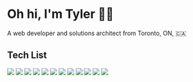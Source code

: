 # Oh hi, I'm Tyler 🕺🏻

A web developer and solutions architect from Toronto, ON, 🇨🇦

## Tech List

[<img src="https://img.shields.io/badge/Appian-2322F0?style=for-the-badge&logo=Appian&logoColor=white" 
  />](<(https://www.appian.com)>) [<img src="https://img.shields.io/badge/Bitbucket-0747a6?style=for-the-badge&logo=bitbucket&logoColor=white" 
/>](https://bitbucket.org/) [<img src="https://img.shields.io/badge/GitHub-100000?style=for-the-badge&logo=github&logoColor=white" 
/>](https://github.com/) [<img src="https://img.shields.io/badge/JavaScript-323330?style=for-the-badge&logo=javascript&logoColor=F7DF1E" 
/>](https://www.ecma-international.org/technical-committees/tc39/) [<img src="https://img.shields.io/badge/Jira-0052CC?style=for-the-badge&logo=Jira&logoColor=white" 
/>](https://www.atlassian.com/software/jira) [<img src="https://img.shields.io/badge/MariaDB-003545?style=for-the-badge&logo=mariadb&logoColor=white" 
/>](https://mariadb.org/) [<img src="https://img.shields.io/badge/Netlify-00C7B7?style=for-the-badge&logo=netlify&logoColor=white" 
/>](https://www.netlify.com/) [<img src="https://img.shields.io/badge/Node%20js-339933?style=for-the-badge&logo=nodedotjs&logoColor=white" 
/>](https://nodejs.org/en/) [<img src="https://img.shields.io/badge/Python-FFD43B?style=for-the-badge&logo=python&logoColor=blue" 
/>](https://www.python.org/) [<img src="https://img.shields.io/badge/SvelteKit-FF3E00?style=for-the-badge&logo=Svelte&logoColor=white" 
/>](https://kit.svelte.dev/) [<img src="https://img.shields.io/badge/Tailwind_CSS-38B2AC?style=for-the-badge&logo=tailwind-css&logoColor=white" 
/>](https://tailwindcss.com/) [<img src="https://img.shields.io/badge/TypeScript-007ACC?style=for-the-badge&logo=typescript&logoColor=white" 
/>](https://www.typescriptlang.org/)

